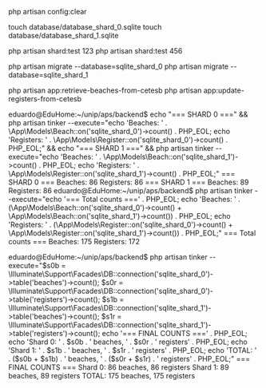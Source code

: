 php artisan config:clear

touch database/database_shard_0.sqlite
touch database/database_shard_1.sqlite

php artisan shard:test 123
php artisan shard:test 456

php artisan migrate --database=sqlite_shard_0
php artisan migrate --database=sqlite_shard_1

php artisan app:retrieve-beaches-from-cetesb
php artisan app:update-registers-from-cetesb

eduardo@EduHome:~/unip/aps/backend$ echo "=== SHARD 0 ===" && php artisan tinker --execute="echo 'Beaches: ' . \App\Models\Beach::on('sqlite_shard_0')->count() . PHP_EOL; echo 'Registers: ' . \App\Models\Register::on('sqlite_shard_0')->count() . PHP_EOL;" && echo "=== SHARD 1 ===" && php artisan tinker --execute="echo 'Beaches: ' . \App\Models\Beach::on('sqlite_shard_1')->count() . PHP_EOL; echo 'Registers: ' . \App\Models\Register::on('sqlite_shard_1')->count() . PHP_EOL;"
=== SHARD 0 ===
Beaches: 86
Registers: 86
=== SHARD 1 ===
Beaches: 89
Registers: 86
eduardo@EduHome:~/unip/aps/backend$ php artisan tinker --execute="echo '=== Total counts ===' . PHP_EOL; echo 'Beaches: ' . (\App\Models\Beach::on('sqlite_shard_0')->count() + \App\Models\Beach::on('sqlite_shard_1')->count()) . PHP_EOL; echo 'Registers: ' . (\App\Models\Register::on('sqlite_shard_0')->count() + \App\Models\Register::on('sqlite_shard_1')->count()) . PHP_EOL;"
=== Total counts ===
Beaches: 175
Registers: 172



eduardo@EduHome:~/unip/aps/backend$ php artisan tinker --execute="\$s0b = \Illuminate\Support\Facades\DB::connection('sqlite_shard_0')->table('beaches')->count(); \$s0r = \Illuminate\Support\Facades\DB::connection('sqlite_shard_0')->table('registers')->count(); \$s1b = \Illuminate\Support\Facades\DB::connection('sqlite_shard_1')->table('beaches')->count(); \$s1r = \Illuminate\Support\Facades\DB::connection('sqlite_shard_1')->table('registers')->count(); echo '=== FINAL COUNTS ===' . PHP_EOL; echo 'Shard 0: ' . \$s0b . ' beaches, ' . \$s0r . ' registers' . PHP_EOL; echo 'Shard 1: ' . \$s1b . ' beaches, ' . \$s1r . ' registers' . PHP_EOL; echo 'TOTAL: ' . (\$s0b + \$s1b) . ' beaches, ' . (\$s0r + \$s1r) . ' registers' . PHP_EOL;"
=== FINAL COUNTS ===
Shard 0: 86 beaches, 86 registers
Shard 1: 89 beaches, 89 registers
TOTAL: 175 beaches, 175 registers